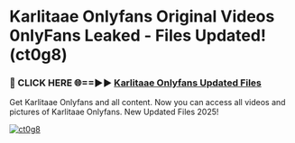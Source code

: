 # Karlitaae Onlyfans Original Videos 0nlyFans Leaked - Files Updated! (ct0g8)

<h3>🔴 CLICK HERE 🌐==►► <a href="https://tinyurl.com/2m67pmp6" rel="nofollow">Karlitaae Onlyfans Updated Files</a></h3>

Get Karlitaae Onlyfans and all content. Now you can access all videos and pictures of Karlitaae Onlyfans. New Updated Files 2025!

[![ct0g8](https://i.imgur.com/H4QAA4z.gif)](https://tinyurl.com/2m67pmp6)
